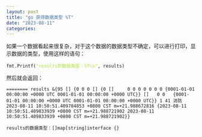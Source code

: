 ```yaml
---
layout: post
title: "go 获得数据类型 %T"
date: "2023-08-11"
categories: 
---
```

<p>如果一个数据看起来很复杂，对于这个数据的数据类型不确定，可以进行打印，显示数据的类型，使用这样的语句：</p>

<pre>
<code>fmt.Printf(<span style="color:#abe338">&quot;results的数据类型：%T\n&quot;</span>, results)</code></pre>

<p>然后就会返回：</p>

<pre>
<code>======== results &amp;{95 [] {0 0 0 [] {0 []&nbsp;&nbsp;&nbsp;&nbsp; 0 0 0 0 0 0 0 {0001-01-01 00:00:00 +0000 UTC 0001-01-01 00:00:00 +0000 UTC}} []&nbsp;&nbsp; 0 0&nbsp;&nbsp; {0001-01-01 00:00:00 +0000 UTC 0001-01-01 00:00:00 +0000 UTC}} 1 41 消防 2023-08-11 10:50:51.409784853 +0800 CST m=+21.988672816 {2023-08-11 10:50:51.409833939 +0800 CST m=+21.988721902 2023-08-11 10:50:51.409833939 +0800 CST m=+21.988721902}}

results的数据类型：[]map[string]interface {}</code></pre>

<p>&nbsp;</p>

